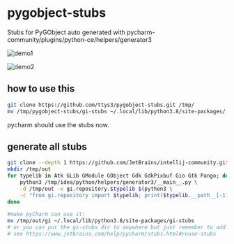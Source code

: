 # pygobject-stubs
Stubs for PyGObject auto generated with pycharm-community/plugins/python-ce/helpers/generator3

![demo1](/Peek-2020-06-06-00-33.gif?raw=true)

![demo2](/Peek-2020-06-06-00-34.gif?raw=true)

## how to use this

```bash
git clone https://github.com/ttys3/pygobject-stubs.git /tmp/
mv /tmp/pygobject-stubs/gi-stubs ~/.local/lib/python3.8/site-packages/
```

pycharm should use the stubs now.

## generate all stubs

```bash
git clone --depth 1 https://github.com/JetBrains/intellij-community.git /tmp/idea
mkdir /tmp/out
for typelib in Atk GLib GModule GObject Gdk GdkPixbuf Gio Gtk Pango; do
    python3 /tmp/idea/python/helpers/generator3/__main__.py \
    -d /tmp/out -x gi.repository.$typelib $(python3 \
    -c "from gi.repository import $typelib; print($typelib.__path__[-1].split(" ")[0])")
done

#make pyCharm can use it:
mv /tmp/out/gi ~/.local/lib/python3.8/site-packages/gi-stubs
# or you can put the gi-stubs dir to anywhere but just remember to add to your project
# see https://www.jetbrains.com/help/pycharm/stubs.html#reuse-stubs
```
